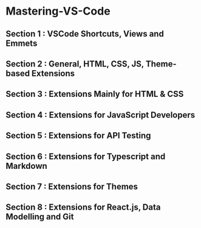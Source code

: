 # Mastering-VS-Code

## Section 1 : VSCode Shortcuts, Views and Emmets

## Section 2 : General, HTML, CSS, JS, Theme-based Extensions

## Section 3 : Extensions Mainly for HTML & CSS

## Section 4 : Extensions for JavaScript Developers

## Section 5 : Extensions for API Testing

## Section 6 : Extensions for Typescript and Markdown

## Section 7 : Extensions for Themes

## Section 8 : Extensions for React.js, Data Modelling and Git
